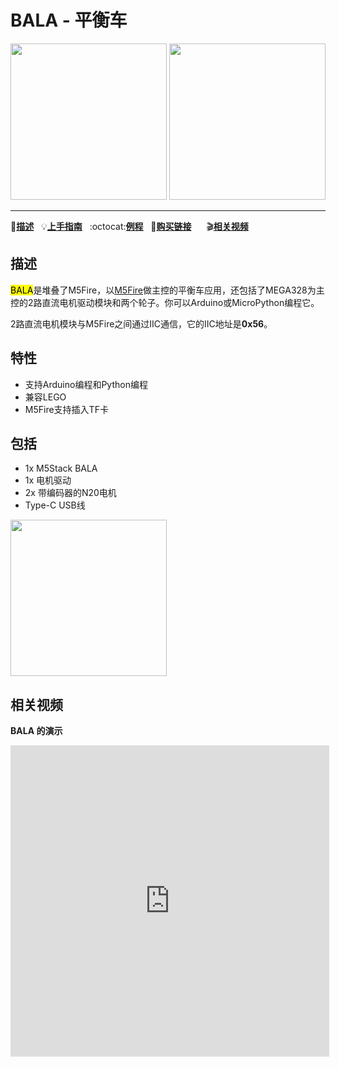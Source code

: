 # BALA - 平衡车

<img src="assets/img/product_pics/app/bala_1.jpg" width="250" height="250"> <img src="assets/img/product_pics/app/bala_5.jpg" width="250" height="250">

* * *

:memo:**[描述](#描述)**&nbsp;&nbsp;&nbsp;:bulb:**[上手指南](/zh_CN/quick_start/bala/bala_quick_start)**&nbsp;&nbsp;&nbsp;:octocat:**[例程](https://github.com/m5stack/M5Bala/tree/master/examples)**&nbsp;&nbsp;&nbsp;🛒**[购买链接](https://item.taobao.com/item.htm?spm=a1z10.3-c.w4002-1172588106.13.3b6d425eZah7wG&id=574761698176)**&nbsp;&nbsp;&nbsp;&nbsp;&nbsp;&nbsp;:clapper:**[相关视频](#相关视频)**

## 描述

<mark>BALA</mark>是堆叠了M5Fire，以[M5Fire](http://docs.m5stack.com/#/zh_CN/core/fire)做主控的平衡车应用，还包括了MEGA328为主控的2路直流电机驱动模块和两个轮子。你可以Arduino或MicroPython编程它。

2路直流电机模块与M5Fire之间通过IIC通信，它的IIC地址是**0x56**。

## 特性

- 支持Arduino编程和Python编程
- 兼容LEGO
- M5Fire支持插入TF卡

## 包括

- 1x M5Stack BALA
- 1x 电机驱动
- 2x 带编码器的N20电机
- Type-C USB线

<img src="assets/img/product_pics/app/bala_2.jpg" width="250" height="250">

## 相关视频

**BALA 的演示**

<iframe height=498 width=510 src='https://player.youku.com/embed/XNDAxNDM3NDcyNA==' frameborder="0" allow="accelerometer; autoplay; encrypted-media; gyroscope; picture-in-picture" allowfullscreen></iframe>
